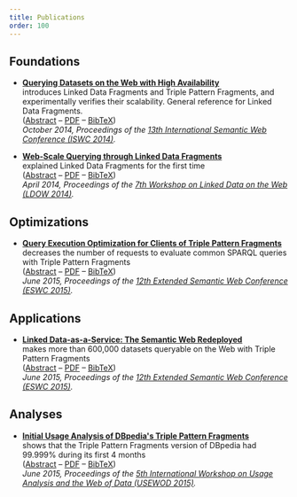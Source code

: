 ```yaml
---
title: Publications
order: 100
---
```


## Foundations

- **[Querying Datasets on the Web with High Availability](/publications/iswc2014.pdf)**
  <br>
  introduces Linked Data Fragments and Triple Pattern Fragments,
  and experimentally verifies their scalability.
  General reference for Linked Data Fragments.
  <br>
  ([Abstract](http://ruben.verborgh.org/publications/verborgh_iswc_2014/) –
   [PDF](/publications/iswc2014.pdf) –
   [BibTeX](http://ruben.verborgh.org/publications/verborgh_iswc_2014/verborgh_iswc_2014.bib))
  <br>
  _October 2014, Proceedings of the [13th International Semantic Web Conference (ISWC 2014)](http://iswc2014.semanticweb.org/)._

- **[Web-Scale Querying through Linked Data Fragments](/publications/ldow2014.pdf)**
  <br>
  explained Linked Data Fragments for the first time
  <br>
  ([Abstract](http://ruben.verborgh.org/publications/verborgh_ldow_2014/) –
   [PDF](/publications/ldow2014.pdf) –
   [BibTeX](http://ruben.verborgh.org/publications/verborgh_ldow_2014/verborgh_ldow_2014.bib))
  <br>
   _April 2014, Proceedings of the [7th Workshop on Linked Data on the Web (LDOW 2014)](http://events.linkeddata.org/ldow2014/)._

## Optimizations
- **[Query Execution Optimization for Clients of Triple Pattern Fragments](/publications/eswc2015.pdf)**
  <br>
  decreases the number of requests to evaluate common SPARQL queries with Triple Pattern Fragments
  <br>
  ([Abstract](http://ruben.verborgh.org/publications/vanherwegen_eswc_2015/) –
   [PDF](/publications/eswc2015.pdf) –
   [BibTeX](http://ruben.verborgh.org/publications/vanherwegen_eswc_2015/vanherwegen_eswc_2015.bib))
  <br>
  _June 2015, Proceedings of the [12th Extended Semantic Web Conference (ESWC 2015)](http://2015.eswc-conferences.org/)._

## Applications
- **[Linked Data-as-a-Service: The Semantic Web Redeployed](/publications/eswc2015-lodl.pdf)**
  <br>
  makes more than 600,000 datasets queryable on the Web with Triple Pattern Fragments
  <br>
  ([Abstract](http://ruben.verborgh.org/publications/rietveld_eswc_2015/) –
   [PDF](/publications/eswc2015-lodl.pdf) –
   [BibTeX](http://ruben.verborgh.org/publications/rietveld_eswc_2015/rietveld_eswc_2015.bib))
  <br>
  _June 2015, Proceedings of the [12th Extended Semantic Web Conference (ESWC 2015)](http://2015.eswc-conferences.org/)._

## Analyses
- **[Initial Usage Analysis of DBpedia's Triple Pattern Fragments](/publications/usewod2015.pdf)**
  <br>
  shows that the Triple Pattern Fragments version of DBpedia
  had 99.999% during its first 4 months
  <br>
  ([Abstract](http://ruben.verborgh.org/publications/verborgh_usewod_2015/) –
   [PDF](/publications/usewod2015.pdf) –
   [BibTeX](http://ruben.verborgh.org/publications/rietveld_eswc_2015/verborgh_usewod_2015.bib))
  <br>
  _June 2015, Proceedings of the [5th International Workshop on Usage Analysis and the Web of Data (USEWOD 2015)](http://usewod.org/usewod2015.html)._
